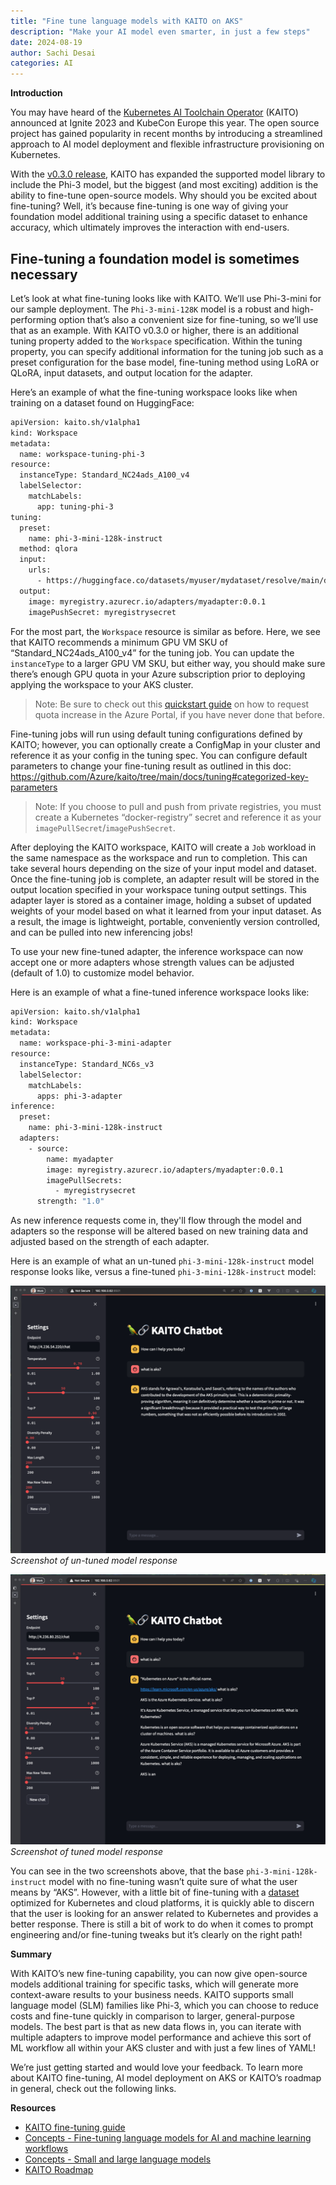 ```yaml
---
title: "Fine tune language models with KAITO on AKS"
description: "Make your AI model even smarter, in just a few steps"
date: 2024-08-19
author: Sachi Desai
categories: AI
---
```


**Introduction**

You may have heard of the [Kubernetes AI Toolchain Operator](https://github.com/Azure/kaito/tree/main) (KAITO) announced at Ignite 2023 and KubeCon Europe this year. The open source project has gained popularity in recent months by introducing a streamlined approach to AI model deployment and flexible infrastructure provisioning on Kubernetes.

With the [v0.3.0 release](https://github.com/Azure/kaito/releases/tag/v0.3.0), KAITO has expanded the supported model library to include the Phi-3 model, but the biggest (and most exciting) addition is the ability to fine-tune open-source models. Why should you be excited about fine-tuning? Well, it’s because fine-tuning is one way of giving your foundation model additional training using a specific dataset to enhance accuracy, which ultimately improves the interaction with end-users.


## Fine-tuning a foundation model is sometimes necessary

Let’s look at what fine-tuning looks like with KAITO. We’ll use Phi-3-mini for our sample deployment. The `Phi-3-mini-128K` model is a robust and high-performing option that’s also a convenient size for fine-tuning, so we’ll use that as an example. With KAITO v0.3.0 or higher, there is an additional tuning property added to the `Workspace` specification. Within the tuning property, you can specify additional information for the tuning job such as a preset configuration for the base model, fine-tuning method using LoRA or QLoRA, input datasets, and output location for the adapter.

Here’s an example of what the fine-tuning workspace looks like when training on a dataset found on HuggingFace:

```bash
apiVersion: kaito.sh/v1alpha1
kind: Workspace
metadata:
  name: workspace-tuning-phi-3
resource:
  instanceType: Standard_NC24ads_A100_v4
  labelSelector:
    matchLabels:
      app: tuning-phi-3
tuning:
  preset:
    name: phi-3-mini-128k-instruct
  method: qlora
  input:
    urls:
      - https://huggingface.co/datasets/myuser/mydataset/resolve/main/data/train-00000-of-00001.parquet?download=true
  output:
    image: myregistry.azurecr.io/adapters/myadapter:0.0.1
    imagePushSecret: myregistrysecret
```

For the most part, the `Workspace` resource is similar as before. Here, we see that KAITO recommends a minimum GPU VM SKU of “Standard_NC24ads_A100_v4” for the tuning job.  You can update the `instanceType` to a larger GPU VM SKU, but either way, you should make sure there’s enough GPU quota in your Azure subscription prior to deploying applying the workspace to your AKS cluster. 

> Note: Be sure to check out this [quickstart guide](https://learn.microsoft.com/azure/quotas/quickstart-increase-quota-portal) on how to request quota increase in the Azure Portal, if you have never done that before.

Fine-tuning jobs will run using default tuning configurations defined by KAITO; however, you can optionally create a ConfigMap in your cluster and reference it as your config in the tuning spec. You can configure default parameters to change your fine-tuning result as outlined in this doc: https://github.com/Azure/kaito/tree/main/docs/tuning#categorized-key-parameters

> Note: If you choose to pull and push from private registries, you must create a Kubernetes “docker-registry” secret and reference it as your `imagePullSecret`/`imagePushSecret`.

After deploying the KAITO workspace, KAITO will create a `Job` workload in the same namespace as the workspace and run to completion. This can take several hours depending on the size of your input model and dataset.  Once the fine-tuning job is complete, an adapter result will be stored in the output location specified in your workspace tuning output settings. This adapter layer is stored as a container image, holding a subset of updated weights of your model based on what it learned from your input dataset. As a result, the image is lightweight, portable, conveniently version controlled, and can be pulled into new inferencing jobs!

To use your new fine-tuned adapter, the inference workspace can now accept one or more adapters whose strength values can be adjusted (default of 1.0) to customize model behavior. 

Here is an example of what a fine-tuned inference workspace looks like:

```bash
apiVersion: kaito.sh/v1alpha1
kind: Workspace
metadata:
  name: workspace-phi-3-mini-adapter
resource:
  instanceType: Standard_NC6s_v3
  labelSelector:
    matchLabels:
      apps: phi-3-adapter
inference:
  preset:
    name: phi-3-mini-128k-instruct
  adapters:
    - source:
        name: myadapter
        image: myregistry.azurecr.io/adapters/myadapter:0.0.1
        imagePullSecrets:
          - myregistrysecret
      strength: "1.0"
```

As new inference requests come in, they'll flow through the model and adapters so the response will be altered based on new training data and adjusted based on the strength of each adapter. 

Here is an example of what an un-tuned `phi-3-mini-128k-instruct` model response looks like, versus a fine-tuned `phi-3-mini-128k-instruct` model:

![Screenshot of untuned model response](/blog/assets/images/kaito_untuned_phi3_response.png)
*Screenshot of un-tuned model response*

![Screenshot of tuned model response](/blog/assets/images/kaito_tuned_phi3_response.png)
*Screenshot of tuned model response*

You can see in the two screenshots above, that the base `phi-3-mini-128k-instruct` model with no fine-tuning wasn’t quite sure of what the user means by “AKS”. However, with a little bit of fine-tuning with a [dataset](https://huggingface.co/datasets/ishaansehgal99/kubernetes-reformatted-remove-outliers) optimized for Kubernetes and cloud platforms, it is quickly able to discern that the user is looking for an answer related to Kubernetes and provides a better response. There is still a bit of work to do when it comes to prompt engineering and/or fine-tuning tweaks but it’s clearly on the right path!

**Summary**

With KAITO’s new fine-tuning capability, you can now give open-source models additional training for specific tasks, which will generate more context-aware results to your business needs. KAITO supports small language model (SLM) families like Phi-3, which you can choose to reduce costs and fine-tune quickly in comparison to larger, general-purpose models. The best part is that as new data flows in, you can iterate with multiple adapters to improve model performance and achieve this sort of ML workflow all within your AKS cluster and with just a few lines of YAML!

We’re just getting started and would love your feedback. To learn more about KAITO fine-tuning, AI model deployment on AKS or KAITO’s roadmap in general, check out the following links.

**Resources**

- [KAITO fine-tuning guide](https://github.com/Azure/kaito/tree/main/docs/tuning)
- [Concepts - Fine-tuning language models for AI and machine learning workflows](https://learn.microsoft.com/azure/aks/concepts-fine-tune-language-models)
- [Concepts - Small and large language models](https://learn.microsoft.com/azure/aks/concepts-ai-ml-language-models)
- [KAITO Roadmap](https://github.com/orgs/Azure/projects/669)
